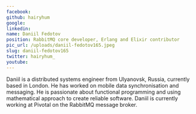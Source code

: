 ```yaml
---
facebook: 
github: hairyhum
google: 
linkedin: 
name: Daniil Fedotov
position: RabbitMQ core developer, Erlang and Elixir contributor
pic_url: /uploads/daniil-fedotov165.jpeg
slug: daniil-fedotov165
twitter: hairyhum_
youtube: 
---
```

<p>Daniil is a distributed systems engineer from Ulyanovsk, Russia, currently based in London. He has worked on mobile data synchronisation and messaging. He is passionate about functional programming and using mathematical approach to create reliable software.&nbsp;Daniil is currently working at Pivotal on the RabbitMQ message broker.</p>
